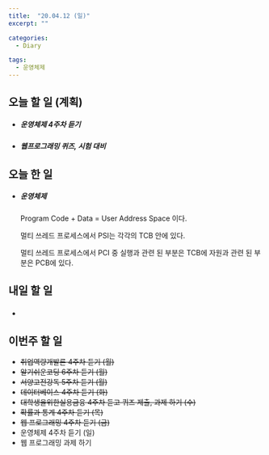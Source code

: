 ```yaml
---
title:  "20.04.12 (일)"
excerpt: ""

categories:
  - Diary

tags:
  - 운영체제
---
```


## 오늘 할 일 (계획)

- ##### 운영체제 4주차 듣기

- ##### 웹프로그래밍 퀴즈, 시험 대비

## 오늘 한 일

- ##### 운영체제

  Program Code + Data = User Address Space 이다.
  
  멀티 쓰레드 프로세스에서 PSI는 각각의 TCB 안에 있다.
  
  멀티 쓰레드 프로세스에서 PCI 중 실행과 관련 된 부분은 TCB에 자원과 관련 된 부분은 PCB에 있다.


## 내일 할 일

- ##### 




## 이번주 할 일

- ~~취업역량개발론 4주차 듣기 (월)~~
- ~~알기쉬운코딩 6주차 듣기 (월)~~
- ~~서양고전강독 5주차 듣기 (월)~~
- ~~데이터베이스 4주차 듣기 (화)~~
- ~~대학생을위한실용금융 4주차 듣고 퀴즈 제출, 과제 하기 (수)~~
- ~~확률과 통계 4주차 듣기 (목)~~
- ~~웹 프로그래밍 4주차 듣기 (금)~~
- 운영체제 4주차 듣기 (일)
- 웹 프로그래밍 과제 하기